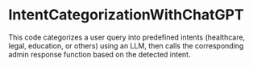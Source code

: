 # IntentCategorizationWithChatGPT
This code categorizes a user query into predefined intents (healthcare, legal, education, or others) using an LLM, then calls the corresponding admin response function based on the detected intent.

